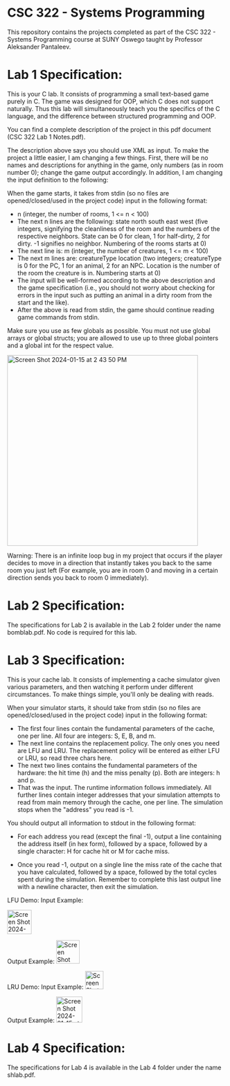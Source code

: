 # CSC 322 - Systems Programming
This repository contains the projects completed as part of the CSC 322 - Systems Programming course at SUNY Oswego taught by Professor Aleksander Pantaleev.

# Lab 1 Specification:
This is your C lab. It consists of programming a small text-based game purely in C. The game was designed for OOP, which C does not support naturally. Thus this lab will simultaneously teach you the specifics of the C language, and the difference between structured programming and OOP.

You can find a complete description of the project in this pdf document (CSC 322 Lab 1 Notes.pdf).

The description above says you should use XML as input. To make the project a little easier, I am changing a few things. First, there will be no names and descriptions for anything in the game, only numbers (as in room number 0); change the game output accordingly. In addition, I am changing the input definition to the following:

When the game starts, it takes from stdin (so no files are opened/closed/used in the project code) input in the following format:
* n (integer, the number of rooms, 1 <= n < 100)
* The next n lines are the following: state north south east west (five integers, signifying the cleanliness of the room and the numbers of the respective neighbors. State can be 0 for clean, 1 for half-dirty, 2 for dirty. -1 signifies no neighbor. Numbering of the rooms starts at 0)
* The next line is: m (integer, the number of creatures, 1 <= m < 100)
* The next m lines are: creatureType location (two integers; creatureType is 0 for the PC, 1 for an animal, 2 for an NPC. Location is the number of the room the creature is in. Numbering starts at 0)
* The input will be well-formed according to the above description and the game specification (i.e., you should not worry about checking for errors in the input such as putting an animal in a dirty room from the start and the like).
* After the above is read from stdin, the game should continue reading game commands from stdin.

Make sure you use as few globals as possible. You must not use global arrays or global structs; you are allowed to use up to three global pointers and a global int for the respect value.

<img width="440" alt="Screen Shot 2024-01-15 at 2 43 50 PM" src="https://github.com/lljustycell999/CSC322/assets/123667513/1cad3368-27da-4faa-8fd3-9cf01a69771a">

Warning: There is an infinite loop bug in my project that occurs if the player decides to move in a direction that instantly takes you back to the same room you just left (For example, you are in room 0 and moving in a certain direction sends you back to room 0 immediately). 

# Lab 2 Specification:
The specifications for Lab 2 is available in the Lab 2 folder under the name bomblab.pdf. No code is required for this lab.

# Lab 3 Specification:
This is your cache lab. It consists of implementing a cache simulator given various parameters, and then watching it perform under different circumstances. To make things simple, you'll only be dealing with reads.

When your simulator starts, it should take from stdin (so no files are opened/closed/used in the project code) input in the following format:

* The first four lines contain the fundamental parameters of the cache, one per line. All four are integers: S, E, B, and m.
* The next line contains the replacement policy. The only ones you need are LFU and LRU. The replacement policy will be entered as either LFU or LRU, so read three chars here.
* The next two lines contains the fundamental parameters of the hardware: the hit time (h) and the miss penalty (p). Both are integers: h and p.
* That was the input. The runtime information follows immediately. All further lines contain integer addresses that your simulation attempts to read from main memory through the cache, one per line. The simulation stops when the "address" you read is -1.

You should output all information to stdout in the following format:

* For each address you read (except the final -1), output a line containing the address itself (in hex form), followed by a space, followed by a single character: H for cache hit or M for cache miss.

* Once you read -1, output on a single line the miss rate of the cache that you have calculated, followed by a space, followed by the total cycles spent during the simulation. Remember to complete this last output line with a newline character, then exit the simulation.

LFU Demo:
Input Example:

<img width="56" alt="Screen Shot 2024-01-15 at 3 23 48 PM" src="https://github.com/lljustycell999/CSC322/assets/123667513/606dc5e4-d47f-4c36-8502-f620e7e132c9">

Output Example:
<img width="54" alt="Screen Shot 2024-01-15 at 3 24 40 PM" src="https://github.com/lljustycell999/CSC322/assets/123667513/502fcf92-dc46-42b6-ba23-ff6586018f2d">

LRU Demo:
Input Example:
<img width="42" alt="Screen Shot 2024-01-15 at 3 26 34 PM" src="https://github.com/lljustycell999/CSC322/assets/123667513/a1279e25-148c-42b4-9a48-db8ce8cea6ca">

Output Example:
<img width="60" alt="Screen Shot 2024-01-15 at 3 26 44 PM" src="https://github.com/lljustycell999/CSC322/assets/123667513/6ec2dd5c-3255-4d93-a0b9-653389c64c3c">

# Lab 4 Specification:
The specifications for Lab 4 is available in the Lab 4 folder under the name shlab.pdf.
